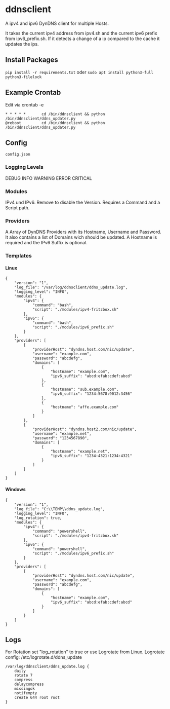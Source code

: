 # ddnsclient
A ipv4 and ipv6 DynDNS client for multiple Hosts.

It takes the current ipv4 address from ipv4.sh and the current ipv6 prefix from ipv6_prefix.sh. If it detects a change of a ip compared to the cache it updates the ips.

## Install Packages
`pip install -r requirements.txt`
oder
`sudo apt install python3-full python3-filelock`

## Example Crontab
Edit via crontab -e
```
* * * * *       cd /bin/ddnsclient && python /bin/ddnsclient/ddns_updater.py
@reboot         cd /bin/ddnsclient && python /bin/ddnsclient/ddns_updater.py
```

## Config
`config.json`
### Logging Levels
DEBUG INFO WARNING ERROR CRITICAL

### Modules
IPv4 und IPv6. Remove to disable the Version. Requires a Command and a Script path.

### Providers
A Array of DynDNS Providers with its Hostname, Username and Password.
It also contains a list of Domains wich should be updated. A Hostname is required and the IPv6 Suffix is optional.

### Templates
#### Linux
```json:
{
    "version": "1",
    "log_file": "/var/log/ddnsclient/ddns_update.log",
    "logging_level": "INFO",
    "modules": {
        "ipv4": {
            "command": "bash",
            "script": "./modules/ipv4-fritzbox.sh"
        },
        "ipv6": {
            "command": "bash",
            "script": "./modules/ipv6_prefix.sh"
        }
    },
    "providers": [
        {
            "providerHost": "dyndns.host.com/nic/update",
            "username": "example.com",
            "password": "abcdefg",
            "domains": [
                {
                    "hostname": "example.com",
                    "ipv6_suffix": "abcd:efab:cdef:abcd"
                },
                {
                    "hostname": "sub.example.com",
                    "ipv6_suffix": "1234:5678:9012:3456"
                },
                {
                    "hostname": "affe.example.com"
                }
            ]
        },
        {
            "providerHost": "dyndns.host2.com/nic/update",
            "username": "example.net",
            "password": "1234567890",
            "domains": [
                {
                    "hostname": "example.net",
                    "ipv6_suffix": "1234:4321:1234:4321"
                }
            ]
        }
    ]
}
```
#### Windows
```json:
{
    "version": "1",
    "log_file": "C:\\TEMP\\ddns_update.log",
    "logging_level": "INFO",
    "log_rotation": true,
    "modules": {
        "ipv4": {
            "command": "powershell",
            "script": "./modules/ipv4-fritzbox.sh"
        },
        "ipv6": {
            "command": "powershell",
            "script": "./modules/ipv6_prefix.sh"
        }
    },
    "providers": [
        {
            "providerHost": "dyndns.host.com/nic/update",
            "username": "example.com",
            "password": "abcdefg",
            "domains": [
                {
                    "hostname": "example.com",
                    "ipv6_suffix": "abcd:efab:cdef:abcd"
                }
            ]
        }
    ]
}
```

## Logs
For Rotation set "log_rotation" to true or use Logrotate from Linux.
Logrotate config: /etc/logrotate.d/ddns_update
```
/var/log/ddnsclient/ddns_update.log {
    daily
    rotate 7
    compress
    delaycompress
    missingok
    notifempty
    create 644 root root
}
```
